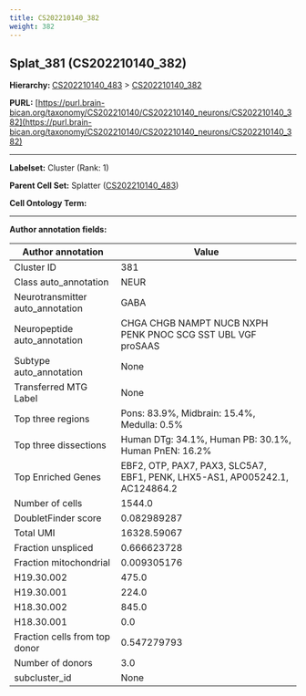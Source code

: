 ```yaml
---
title: CS202210140_382
weight: 382
---
```

## Splat_381 (CS202210140_382)
<b>Hierarchy: </b>
[CS202210140_483](../CS202210140_483) >
[CS202210140_382](../CS202210140_382)

**PURL:** [https://purl.brain-bican.org/taxonomy/CS202210140/CS202210140_neurons/CS202210140_382](https://purl.brain-bican.org/taxonomy/CS202210140/CS202210140_neurons/CS202210140_382)

---


**Labelset:** Cluster (Rank: 1)

**Parent Cell Set:** Splatter ([CS202210140_483](../CS202210140_483))



**Cell Ontology Term:** 

[MARKER GENES.]: #


---

[TRANSFERRED ANNOTATIONS.]: #


[AUTHOR ANNOTATION FIELDS.]: #


**Author annotation fields:**

| Author annotation | Value |
|-------------------|-------|
|Cluster ID|381|
|Class auto_annotation|NEUR|
|Neurotransmitter auto_annotation|GABA|
|Neuropeptide auto_annotation|CHGA CHGB NAMPT NUCB NXPH PENK PNOC SCG SST UBL VGF proSAAS|
|Subtype auto_annotation|None|
|Transferred MTG Label|None|
|Top three regions|Pons: 83.9%, Midbrain: 15.4%, Medulla: 0.5%|
|Top three dissections|Human DTg: 34.1%, Human PB: 30.1%, Human PnEN: 16.2%|
|Top Enriched Genes|EBF2, OTP, PAX7, PAX3, SLC5A7, EBF1, PENK, LHX5-AS1, AP005242.1, AC124864.2|
|Number of cells|1544.0|
|DoubletFinder score|0.082989287|
|Total UMI|16328.59067|
|Fraction unspliced|0.666623728|
|Fraction mitochondrial|0.009305176|
|H19.30.002|475.0|
|H19.30.001|224.0|
|H18.30.002|845.0|
|H18.30.001|0.0|
|Fraction cells from top donor|0.547279793|
|Number of donors|3.0|
|subcluster_id|None|
